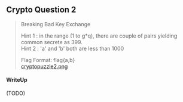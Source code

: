 ## Crypto Question 2

> Breaking Bad Key Exchange 
>
> Hint 1 : in the range (1 to g*q), there are couple of pairs yielding common secrete as 399. <br> 
> Hint 2 : 'a' and 'b' both are less than 1000 
>
> Flag Format: flag{a,b} <br>
> [cryptopuzzle2.png](./lib/cryptopuzzle2.png)

#### WriteUp

(TODO)